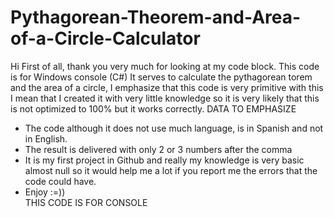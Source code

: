 # Pythagorean-Theorem-and-Area-of-a-Circle-Calculator
Hi First of all, thank you very much for looking at my code block. This code is for Windows console (C#)  It serves to calculate the pythagorean torem and the area of a circle,
I emphasize that this code is very primitive with this I mean that I created it with very little knowledge so it is very likely that this is not optimized to 100% but it works
correctly.
DATA TO EMPHASIZE
* The code although it does not use much language, is in Spanish and not in English.
* The result is delivered with only 2 or 3 numbers after the comma
* It is my first project in Github and really my knowledge is very basic almost null so it would help me a lot if you report me the errors that the code could have.
* Enjoy :=))  
THIS CODE IS FOR CONSOLE
